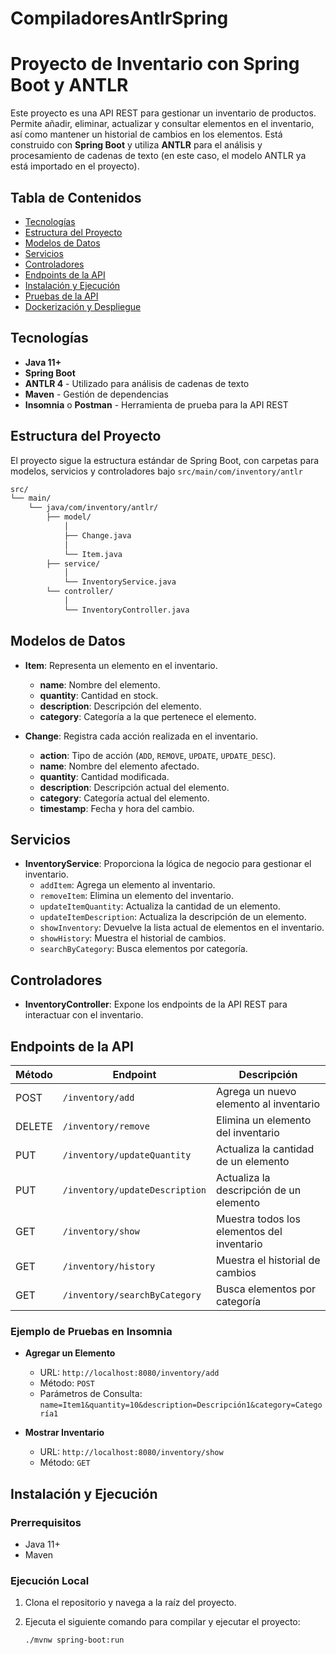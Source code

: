 # CompiladoresAntlrSpring

# Proyecto de Inventario con Spring Boot y ANTLR

Este proyecto es una API REST para gestionar un inventario de productos. Permite añadir, eliminar, actualizar y consultar elementos en el inventario, así como mantener un historial de cambios en los elementos. Está construido con **Spring Boot** y utiliza **ANTLR** para el análisis y procesamiento de cadenas de texto (en este caso, el modelo ANTLR ya está importado en el proyecto).

## Tabla de Contenidos
- [Tecnologías](#tecnologías)
- [Estructura del Proyecto](#estructura-del-proyecto)
- [Modelos de Datos](#modelos-de-datos)
- [Servicios](#servicios)
- [Controladores](#controladores)
- [Endpoints de la API](#endpoints-de-la-api)
- [Instalación y Ejecución](#instalación-y-ejecución)
- [Pruebas de la API](#pruebas-de-la-api)
- [Dockerización y Despliegue](#dockerización-y-despliegue)

## Tecnologías

- **Java 11+**
- **Spring Boot**
- **ANTLR 4** - Utilizado para análisis de cadenas de texto
- **Maven** - Gestión de dependencias
- **Insomnia** o **Postman** - Herramienta de prueba para la API REST

## Estructura del Proyecto

El proyecto sigue la estructura estándar de Spring Boot, con carpetas para modelos, servicios y controladores bajo `src/main/com/inventory/antlr`

```txt
src/ 
└── main/ 
    └── java/com/inventory/antlr/ 
        ├── model/ 
            │ 
            ├── Change.java 
            │ 
            └── Item.java 
        ├── service/ 
            │ 
            └── InventoryService.java 
        └── controller/    
            │ 
            └── InventoryController.java
```


## Modelos de Datos

- **Item**: Representa un elemento en el inventario.
  - **name**: Nombre del elemento.
  - **quantity**: Cantidad en stock.
  - **description**: Descripción del elemento.
  - **category**: Categoría a la que pertenece el elemento.

- **Change**: Registra cada acción realizada en el inventario.
  - **action**: Tipo de acción (`ADD`, `REMOVE`, `UPDATE`, `UPDATE_DESC`).
  - **name**: Nombre del elemento afectado.
  - **quantity**: Cantidad modificada.
  - **description**: Descripción actual del elemento.
  - **category**: Categoría actual del elemento.
  - **timestamp**: Fecha y hora del cambio.

## Servicios

- **InventoryService**: Proporciona la lógica de negocio para gestionar el inventario.
  - `addItem`: Agrega un elemento al inventario.
  - `removeItem`: Elimina un elemento del inventario.
  - `updateItemQuantity`: Actualiza la cantidad de un elemento.
  - `updateItemDescription`: Actualiza la descripción de un elemento.
  - `showInventory`: Devuelve la lista actual de elementos en el inventario.
  - `showHistory`: Muestra el historial de cambios.
  - `searchByCategory`: Busca elementos por categoría.

## Controladores

- **InventoryController**: Expone los endpoints de la API REST para interactuar con el inventario.

## Endpoints de la API

| Método | Endpoint                         | Descripción                                     |
|--------|----------------------------------|-------------------------------------------------|
| POST   | `/inventory/add`                 | Agrega un nuevo elemento al inventario          |
| DELETE | `/inventory/remove`              | Elimina un elemento del inventario              |
| PUT    | `/inventory/updateQuantity`      | Actualiza la cantidad de un elemento            |
| PUT    | `/inventory/updateDescription`   | Actualiza la descripción de un elemento         |
| GET    | `/inventory/show`                | Muestra todos los elementos del inventario      |
| GET    | `/inventory/history`             | Muestra el historial de cambios                 |
| GET    | `/inventory/searchByCategory`    | Busca elementos por categoría                   |

### Ejemplo de Pruebas en Insomnia

- **Agregar un Elemento**  
  - URL: `http://localhost:8080/inventory/add`
  - Método: `POST`
  - Parámetros de Consulta: `name=Item1&quantity=10&description=Descripción1&category=Categoría1`

- **Mostrar Inventario**  
  - URL: `http://localhost:8080/inventory/show`
  - Método: `GET`

## Instalación y Ejecución

### Prerrequisitos
- Java 11+
- Maven

### Ejecución Local

1. Clona el repositorio y navega a la raíz del proyecto.
2. Ejecuta el siguiente comando para compilar y ejecutar el proyecto:

   ```bash
   ./mvnw spring-boot:run

